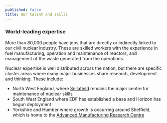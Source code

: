 ```yaml
---
published: false
title: Our talent and skills
---
```

### World-leading expertise

More than 80,000 people have jobs that are directly or indirectly linked to our civil nuclear industry.  These are skilled workers with the experience in fuel manufacturing, operation and maintenance of reactors, and management of the waste generated from the operations.  

Nuclear expertise is well distributed across the nation, but there are specific cluster areas where many major businesses  share research, development and thinking. These include: 
- North West England, where [Sellafield](http://www.sellafieldsites.com/) remains the major centre for maintenance of nuclear skills
- South West England where EDF has established a base and Horizon has begun deployment
- Yorkshire and Humber where growth is occurring around Sheffield, which is home to the [Advanced Manufacturing Research Centre](http://www.amrc.co.uk/) 

